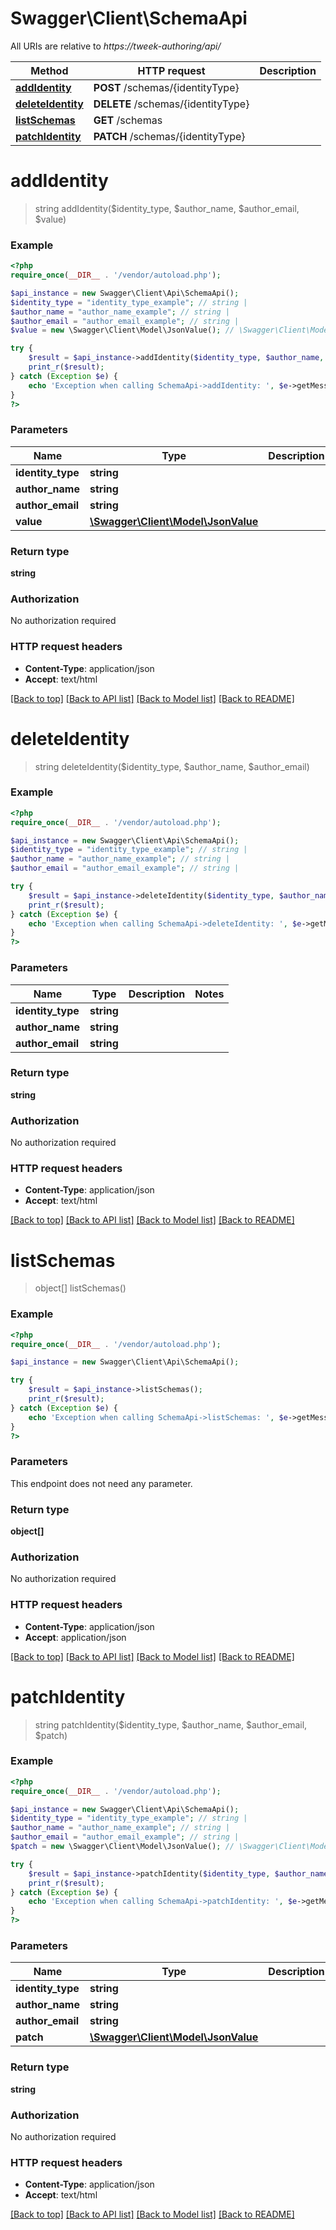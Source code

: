 # Swagger\Client\SchemaApi

All URIs are relative to *https://tweek-authoring/api/*

Method | HTTP request | Description
------------- | ------------- | -------------
[**addIdentity**](SchemaApi.md#addidentity) | **POST** /schemas/{identityType} | 
[**deleteIdentity**](SchemaApi.md#deleteidentity) | **DELETE** /schemas/{identityType} | 
[**listSchemas**](SchemaApi.md#listschemas) | **GET** /schemas | 
[**patchIdentity**](SchemaApi.md#patchidentity) | **PATCH** /schemas/{identityType} | 


# **addIdentity**
> string addIdentity($identity_type, $author_name, $author_email, $value)





### Example
```php
<?php
require_once(__DIR__ . '/vendor/autoload.php');

$api_instance = new Swagger\Client\Api\SchemaApi();
$identity_type = "identity_type_example"; // string | 
$author_name = "author_name_example"; // string | 
$author_email = "author_email_example"; // string | 
$value = new \Swagger\Client\Model\JsonValue(); // \Swagger\Client\Model\JsonValue | 

try {
    $result = $api_instance->addIdentity($identity_type, $author_name, $author_email, $value);
    print_r($result);
} catch (Exception $e) {
    echo 'Exception when calling SchemaApi->addIdentity: ', $e->getMessage(), PHP_EOL;
}
?>
```

### Parameters

Name | Type | Description  | Notes
------------- | ------------- | ------------- | -------------
 **identity_type** | **string**|  |
 **author_name** | **string**|  |
 **author_email** | **string**|  |
 **value** | [**\Swagger\Client\Model\JsonValue**](../Model/JsonValue.md)|  |

### Return type

**string**

### Authorization

No authorization required

### HTTP request headers

 - **Content-Type**: application/json
 - **Accept**: text/html

[[Back to top]](#) [[Back to API list]](../../README.md#documentation-for-api-endpoints) [[Back to Model list]](../../README.md#documentation-for-models) [[Back to README]](../../README.md)

# **deleteIdentity**
> string deleteIdentity($identity_type, $author_name, $author_email)





### Example
```php
<?php
require_once(__DIR__ . '/vendor/autoload.php');

$api_instance = new Swagger\Client\Api\SchemaApi();
$identity_type = "identity_type_example"; // string | 
$author_name = "author_name_example"; // string | 
$author_email = "author_email_example"; // string | 

try {
    $result = $api_instance->deleteIdentity($identity_type, $author_name, $author_email);
    print_r($result);
} catch (Exception $e) {
    echo 'Exception when calling SchemaApi->deleteIdentity: ', $e->getMessage(), PHP_EOL;
}
?>
```

### Parameters

Name | Type | Description  | Notes
------------- | ------------- | ------------- | -------------
 **identity_type** | **string**|  |
 **author_name** | **string**|  |
 **author_email** | **string**|  |

### Return type

**string**

### Authorization

No authorization required

### HTTP request headers

 - **Content-Type**: application/json
 - **Accept**: text/html

[[Back to top]](#) [[Back to API list]](../../README.md#documentation-for-api-endpoints) [[Back to Model list]](../../README.md#documentation-for-models) [[Back to README]](../../README.md)

# **listSchemas**
> object[] listSchemas()





### Example
```php
<?php
require_once(__DIR__ . '/vendor/autoload.php');

$api_instance = new Swagger\Client\Api\SchemaApi();

try {
    $result = $api_instance->listSchemas();
    print_r($result);
} catch (Exception $e) {
    echo 'Exception when calling SchemaApi->listSchemas: ', $e->getMessage(), PHP_EOL;
}
?>
```

### Parameters
This endpoint does not need any parameter.

### Return type

**object[]**

### Authorization

No authorization required

### HTTP request headers

 - **Content-Type**: application/json
 - **Accept**: application/json

[[Back to top]](#) [[Back to API list]](../../README.md#documentation-for-api-endpoints) [[Back to Model list]](../../README.md#documentation-for-models) [[Back to README]](../../README.md)

# **patchIdentity**
> string patchIdentity($identity_type, $author_name, $author_email, $patch)





### Example
```php
<?php
require_once(__DIR__ . '/vendor/autoload.php');

$api_instance = new Swagger\Client\Api\SchemaApi();
$identity_type = "identity_type_example"; // string | 
$author_name = "author_name_example"; // string | 
$author_email = "author_email_example"; // string | 
$patch = new \Swagger\Client\Model\JsonValue(); // \Swagger\Client\Model\JsonValue | 

try {
    $result = $api_instance->patchIdentity($identity_type, $author_name, $author_email, $patch);
    print_r($result);
} catch (Exception $e) {
    echo 'Exception when calling SchemaApi->patchIdentity: ', $e->getMessage(), PHP_EOL;
}
?>
```

### Parameters

Name | Type | Description  | Notes
------------- | ------------- | ------------- | -------------
 **identity_type** | **string**|  |
 **author_name** | **string**|  |
 **author_email** | **string**|  |
 **patch** | [**\Swagger\Client\Model\JsonValue**](../Model/JsonValue.md)|  |

### Return type

**string**

### Authorization

No authorization required

### HTTP request headers

 - **Content-Type**: application/json
 - **Accept**: text/html

[[Back to top]](#) [[Back to API list]](../../README.md#documentation-for-api-endpoints) [[Back to Model list]](../../README.md#documentation-for-models) [[Back to README]](../../README.md)


